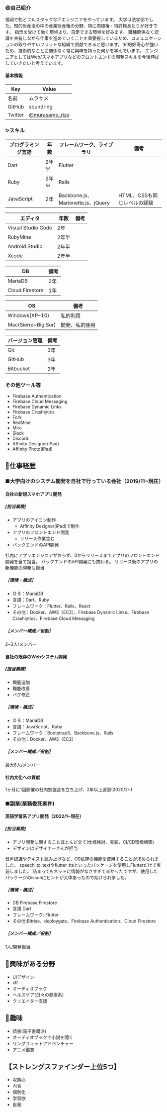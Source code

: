 ### 😄自己紹介
福岡で割とフルスタックなITエンジニアをやっています。
大学は法学部でした。知的財産法の中の産業財産権の分野、特に商標権・特許権あたりが好きです。
指示を受けて動く環境より、自走できる環境を好みます。
職種関係なく認識を共有しながら仕事を進めていくことを重要視しているため、コミュニケーションの取りやすいフラットな組織で貢献できると思います。
知的好奇心が強いため、技術的なことに関係なく常に興味を持った何かを学んでいます。
エンジニアとしてはWeb/スマホアプリなどのフロントエンドの開発スキルを今後伸ばしていきたいと考えています。

#### 基本情報
|  Key  |  Value  |
| ---- | ---- |
|  名前  |  ムラサメ  |
|  GitHub  |  soundring  |
|  Twitter  |  [@murasame_rize](https://twitter.com/murasame_rize)  |

 ### ✨スキル
|  プログラミング言語  |  年数  |  フレームワーク、ライブラリ  |  備考  |
| ---- | ---- | ---- | ---- |
|  Dart  |  2年半  |  Flutter  |    |
|  Ruby  | 2年半  |  Rails  |    |
|  JavaScript  | 2年  |  Backbone.js、Marionette.js、jQuery  |  HTML、CSSも同じレベルの経験  |

|   エディタ  |  年数  |  備考  |
| ---- | ---- | ---- |
|  Visual Studio Code	  |  2年  |    |
|  RubyMine	  |  2年半  |    |
|  Android Studio	  |  2年半  |    |
|  Xcode  |  2年半  |    |

|   DB  |  備考  |
| ---- | ---- |
|  MariaDB |  2年 |
|  Cloud Firestore |  1年 |

|   OS  |  備考  |
| ---- | ---- |
|  Windows(XP~10) |  私的利用  |
|  Mac(Sierra~Big Sur)  |  開発、私的使用  |

|   バージョン管理  |  備考  |
| ---- | ---- |
|  Git |  3年 |
|  GitHub |  3年 |
|  Bitbucket |  3年 |

### その他ツール等
- Firebase Authentication
- Firebase Cloud Messaging
- Firebase Dynamic Links
- Firebase Crashlytics
- Fork
- RedMine
- Miro
- Slack
- Discord
- Affinity Designer(iPad)
- Affinity Photo(iPad)

## 🔭仕事経歴
### ■大学向けのシステム開発を自社で行っている会社（2019/11~現在）
#### 自社の新規スマホアプリ開発
##### [担当業務]
- アプリのアイコン制作
    - Affinity Designer(iPad)で制作 
- アプリのフロントエンド開発
    - リリース作業含む 
- バックエンドのAPI開発

社内にアプリエンジニアがおらず、0からリリースまでアプリのフロントエンド開発を全て担当。
バックエンドのAPI開発にも携わる。
リリース後のアプリの新機能の開発も担当

##### ［環境・構成］
- ＤＢ：MariaDB
- 言語：Dart、Ruby
- フレームワーク：Flutter、Rails、React
- その他：Docker、AWS（EC2）、Firebase Dynamic Links、Firebase Crashlytics、Firebase Cloud Messaging

##### ［メンバー構成／役割］ 
2~3人/メンバー

#### 自社の既存のWebシステム開発
##### [担当業務]
- 機能追加
- 機能改善
- バグ修正 

##### ［環境・構成］
- ＤＢ：MariaDB
- 言語：JavaScript、Ruby
- フレームワーク：Bootstrap3、Backbone.js、Rails
- その他：Docker、AWS（EC2）

##### ［メンバー構成／役割］ 
最大6人/メンバー

#### 社内文化への貢献
1ヶ月に1回開催の社内勉強会を立ち上げ、2年以上運営(2020/2~)

### ■副業(業務委託案件)
#### 英語学習系アプリ開発（2022/1~現在）
##### [担当業務]
- アプリ開発に関することほとんど全て(仕様検討、実装、CI/CD環境構築)
- デザインはデザイナーさんが担当

音声認識やテキスト読み上げなど、OS依存の機能を使用することが求められました。
speech_to_textやflutter_ttsといったパッケージを使用しFlutterだけで実装しました。
詰まってもネットに情報がなさすぎて辛かったですが、使用したパッケージのissueにヒントが大体あったので助けられました。

##### ［環境・構成］
- DB:Firebase Firestore
- 言語 Dart
- フレームワーク: Flutter
- その他:Bitrise、deploygate、Firebase Authentication、Cloud Firestore

##### ［メンバー構成／役割］ 
1人/開発担当

## 👀興味がある分野
- UIデザイン
- xR
- オーディオブック
- ヘルスケア(日々の健康系)
- クリエイター支援

## 💖趣味
- 読書(電子書籍派)
- オーディオブックで小説を聞く
- リングフィットアドベンチャー
- アニメ鑑賞

## 【ストレングスファインダー上位5つ】
- 収集心
- 内省
- 個別化
- 学習欲
- 自我
